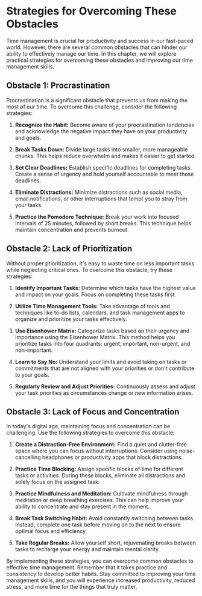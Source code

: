 # Strategies for Overcoming These Obstacles

Time management is crucial for productivity and success in our fast-paced world. However, there are several common obstacles that can hinder our ability to effectively manage our time. In this chapter, we will explore practical strategies for overcoming these obstacles and improving our time management skills.

## Obstacle 1: Procrastination

Procrastination is a significant obstacle that prevents us from making the most of our time. To overcome this challenge, consider the following strategies:

1. **Recognize the Habit:** Become aware of your procrastination tendencies and acknowledge the negative impact they have on your productivity and goals.
    
2. **Break Tasks Down:** Divide large tasks into smaller, more manageable chunks. This helps reduce overwhelm and makes it easier to get started.
    
3. **Set Clear Deadlines:** Establish specific deadlines for completing tasks. Create a sense of urgency and hold yourself accountable to meet those deadlines.
    
4. **Eliminate Distractions:** Minimize distractions such as social media, email notifications, or other interruptions that tempt you to stray from your tasks.
    
5. **Practice the Pomodoro Technique:** Break your work into focused intervals of 25 minutes, followed by short breaks. This technique helps maintain concentration and prevents burnout.
    

## Obstacle 2: Lack of Prioritization

Without proper prioritization, it's easy to waste time on less important tasks while neglecting critical ones. To overcome this obstacle, try these strategies:

1. **Identify Important Tasks:** Determine which tasks have the highest value and impact on your goals. Focus on completing these tasks first.
    
2. **Utilize Time Management Tools:** Take advantage of tools and techniques like to-do lists, calendars, and task management apps to organize and prioritize your tasks effectively.
    
3. **Use Eisenhower Matrix:** Categorize tasks based on their urgency and importance using the Eisenhower Matrix. This method helps you prioritize tasks into four quadrants: urgent, important, non-urgent, and non-important.
    
4. **Learn to Say No:** Understand your limits and avoid taking on tasks or commitments that are not aligned with your priorities or don't contribute to your goals.
    
5. **Regularly Review and Adjust Priorities:** Continuously assess and adjust your task priorities as circumstances change or new information arises.
    

## Obstacle 3: Lack of Focus and Concentration

In today's digital age, maintaining focus and concentration can be challenging. Use the following strategies to overcome this obstacle:

1. **Create a Distraction-Free Environment:** Find a quiet and clutter-free space where you can focus without interruptions. Consider using noise-cancelling headphones or productivity apps that block distractions.
    
2. **Practice Time Blocking:** Assign specific blocks of time for different tasks or activities. During these blocks, eliminate all distractions and solely focus on the assigned task.
    
3. **Practice Mindfulness and Meditation:** Cultivate mindfulness through meditation or deep breathing exercises. This can help improve your ability to concentrate and stay present in the moment.
    
4. **Break Task Switching Habit:** Avoid constantly switching between tasks. Instead, complete one task before moving on to the next to ensure optimal focus and efficiency.
    
5. **Take Regular Breaks:** Allow yourself short, rejuvenating breaks between tasks to recharge your energy and maintain mental clarity.
    

By implementing these strategies, you can overcome common obstacles to effective time management. Remember that it takes practice and consistency to develop better habits. Stay committed to improving your time management skills, and you will experience increased productivity, reduced stress, and more time for the things that truly matter.
